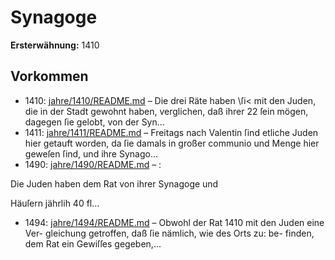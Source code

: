 # Synagoge

**Ersterwähnung:** 1410

## Vorkommen
- 1410: [jahre/1410/README.md](../jahre/1410/README.md) – Die drei Räte haben \ſi< mit den Juden, die in der
Stadt gewohnt haben, verglichen, daß ihrer 22 ſein mögen,
dagegen ſie gelobt, von der Syn...
- 1411: [jahre/1411/README.md](../jahre/1411/README.md) – Freitags nach Valentin ſind etliche Juden hier getauft
worden, da ſie damals in großer communio und Menge
hier geweſen ſind, und ihre Synago...
- 1490: [jahre/1490/README.md](../jahre/1490/README.md) – :

Die Juden haben dem Rat von ihrer Synagoge und

Häuſern jährlih 40 fl...
- 1494: [jahre/1494/README.md](../jahre/1494/README.md) – Obwohl der Rat 1410 mit den Juden eine Ver-
gleichung getroffen, daß ſie nämlich, wie des Orts zu: be-
finden, dem Rat ein Gewiſſes gegeben,...
